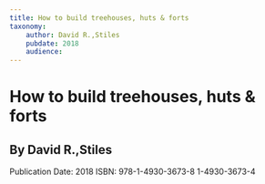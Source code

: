 ```yaml
---
title: How to build treehouses, huts & forts
taxonomy:
	author: David R.,Stiles
	pubdate: 2018
	audience: 
---
```

# How to build treehouses, huts & forts
## By David R.,Stiles


Publication Date: 2018
ISBN: 978-1-4930-3673-8 1-4930-3673-4